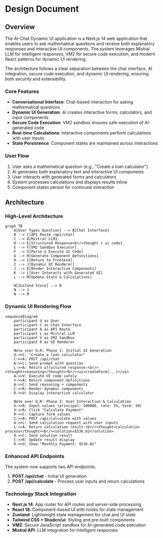 # Design Document

## Overview

The AI-Chat Dynamic UI application is a Next.js 14 web application that enables users to ask mathematical questions and receive both explanatory responses and interactive UI components. The system leverages Mistral LLM for intelligent responses, VM2 for secure code execution, and modern React patterns for dynamic UI rendering.

The architecture follows a clear separation between the chat interface, AI integration, secure code execution, and dynamic UI rendering, ensuring both security and extensibility.

### Core Features

- **Conversational Interface**: Chat-based interaction for asking mathematical questions
- **Dynamic UI Generation**: AI creates interactive forms, calculators, and input components
- **Secure Code Execution**: VM2 sandbox ensures safe execution of AI-generated code
- **Real-time Calculations**: Interactive components perform calculations with user inputs
- **State Persistence**: Component states are maintained across interactions

### User Flow

1. User asks a mathematical question (e.g., "Create a loan calculator")
2. AI generates both explanatory text and interactive UI components
3. User interacts with generated forms and calculators
4. System processes calculations and displays results inline
5. Component states persist for continued interaction

## Architecture

### High-Level Architecture

```mermaid
graph TB
    A[User Types Question] --> B[Chat Interface]
    B --> C[API Route /api/chat]
    C --> D[Mistral LLM]
    D --> E[Structured Response<br/>thought + ui code]
    E --> F[VM2 Sandbox Executor]
    F --> G[Parse & Execute UI Code]
    G --> H[Generate Component Definitions]
    H --> I[Return to Frontend]
    I --> J[Dynamic UI Renderer]
    J --> K[Render Interactive Components]
    K --> L[User Interacts with Generated UI]
    L --> M[Update State & Calculations]
    
    N[Zustand Store] --> B
    N --> J
    N --> M
```

### Dynamic UI Rendering Flow

```mermaid
sequenceDiagram
    participant U as User
    participant C as Chat Interface
    participant A as API Route
    participant L as Mistral LLM
    participant V as VM2 Sandbox
    participant R as UI Renderer
    
    Note over U,R: Phase 1: Initial UI Generation
    U->>C: "Create a loan calculator"
    C->>A: POST /api/chat
    A->>L: Send prompt with question
    L->>A: Return structured response:<br/><thought>reasoning</thought><br/><ui>createForm(...)</ui>
    A->>V: Execute UI code safely
    V->>A: Return component definitions
    A->>C: Send reasoning + components
    C->>R: Render dynamic components
    R->>U: Display interactive calculator
    
    Note over U,R: Phase 2: User Interaction & Calculation
    U->>R: Input values (principal: 100000, rate: 5%, term: 30)
    U->>R: Click "Calculate Payment"
    R->>C: Capture form values
    C->>A: POST /api/calculate with values
    A->>L: Send calculation request with user inputs
    L->>A: Return calculation result:<br/><thought>calculation process</thought><br/><solution>$536.82</solution>
    A->>C: Send solution result
    C->>R: Update result display
    R->>U: Show "Monthly Payment: $536.82"
```

### Enhanced API Endpoints

The system now supports two API endpoints:

1. **POST /api/chat** - Initial UI generation
2. **POST /api/calculate** - Process user inputs and return calculations

### Technology Stack Integration

- **Next.js 14**: App router for API routes and server-side processing
- **React 18**: Component-based UI with hooks for state management
- **Zustand**: Lightweight state management for chat and UI state
- **Tailwind CSS + Shadcn/ui**: Styling and pre-built components
- **VM2**: Secure JavaScript sandbox for AI-generated code execution
- **Mistral API**: LLM integration for intelligent responses